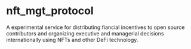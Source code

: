 # nft_mgt_protocol
A experimental service for distributing fiancial incentives to open source contributors and organizing executive and managerial decisions internationally using NFTs and other DeFi technology.
